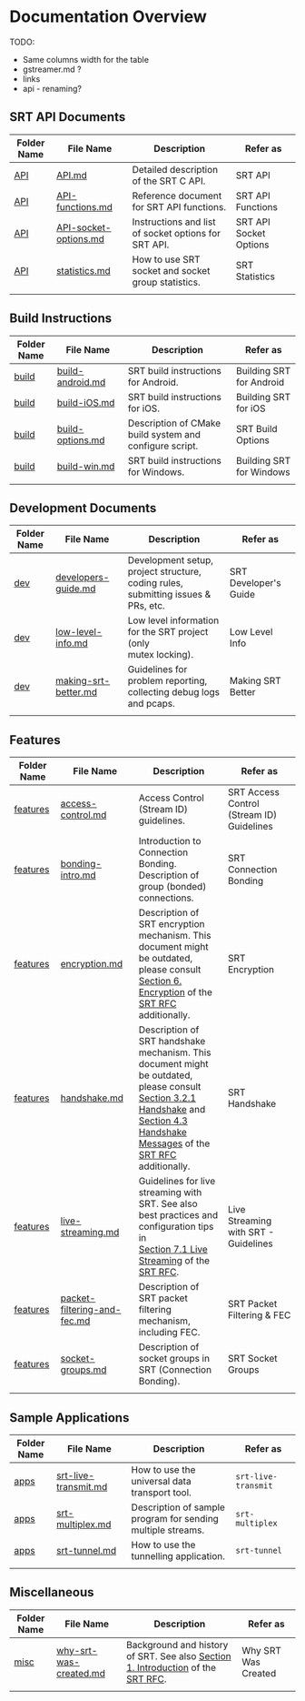 # Documentation Overview

<!-- - [SRT API Documents](#srt-api-documents)
- [Build Instructions](#build-instructions)
- [Development Documents](#development-documents)
- [Features](#features)
- [Sample Applications](#sample-applications)
- [Miscellaneous](#miscellaneous) -->

TODO:

- Same columns width for the table
- gstreamer.md ?
- links
- api - renaming?

## SRT API Documents

| Folder Name                   | File Name                                          | Description                                          | Refer as                      |
| ----------------------------- | -------------------------------------------------- | ---------------------------------------------------- | ----------------------------- |
| [API](API/)                   | [API.md](API/API.md)                               | Detailed description of the SRT C API.               | SRT API                       |
| [API](API/)                   | [API-functions.md](API/API-functions.md)           | Reference document for SRT API functions.            | SRT API Functions             |
| [API](API/)                   | [API-socket-options.md](API/API-socket-options.md) | Instructions and list of socket options for SRT API. | SRT API Socket Options        |
| [API](API/)                   | [statistics.md](API/statistics.md)                 | How to use SRT socket and socket group statistics.   | SRT Statistics                |
| <img width=100px height=1px/> | <img width=200px height=1px/>                      | <img width=500px height=1px/>                        | <img width=200px height=1px/> |

## Build Instructions

| Folder Name                   | File Name                                  | Description                                             | Refer as                      |
| ----------------------------- | ------------------------------------------ | ------------------------------------------------------- | ----------------------------- |
| [build](build/)               | [build-android.md](build/build-android.md) | SRT build instructions for Android.                     | Building SRT for Android      |
| [build](build/)               | [build-iOS.md](build/build-iOS.md)         | SRT build instructions for iOS.                         | Building SRT for iOS          |
| [build](build/)               | [build-options.md](build/build-options.md) | Description of CMake build system and configure script. | SRT Build Options             |
| [build](build/)               | [build-win.md](build/build-win.md)         | SRT build instructions for Windows.                     | Building SRT for Windows      |
| <img width=100px height=1px/> | <img width=200px height=1px/>              | <img width=500px height=1px/>                           | <img width=200px height=1px/> |

## Development Documents

| Folder Name                   | File Name                                        | Description                                                  | Refer as                      |
| ----------------------------- | ------------------------------------------------ | ------------------------------------------------------------ | ----------------------------- |
| [dev](dev/)                   | [developers-guide.md](dev/developers-guide.md)   | Development setup, project structure, coding rules,<br />submitting issues & PRs, etc. | SRT Developer's Guide         |
| [dev](dev/)                   | [low-level-info.md](dev/low-level-info.md)       | Low level information for the SRT project (only<br />mutex locking). | Low Level Info                |
| [dev](dev/)                   | [making-srt-better.md](dev/making-srt-better.md) | Guidelines for problem reporting, collecting debug logs<br />and pcaps. | Making SRT Better             |
| <img width=100px height=1px/> | <img width=200px height=1px/>                    | <img width=500px height=1px/>                                | <img width=200px height=1px/> |

## Features

| Folder Name                   | File Name                                                    | Description                                                  | Refer as                                  |
| ----------------------------- | ------------------------------------------------------------ | ------------------------------------------------------------ | ----------------------------------------- |
| [features](features/)         | [access-control.md](features/access-control.md)              | Access Control (Stream ID) guidelines.                       | SRT Access Control (Stream ID) Guidelines |
| [features](features/)         | [bonding-intro.md](features/bonding-intro.md)                | Introduction to Connection Bonding. Description of<br />group (bonded) connections. | SRT Connection Bonding                    |
| [features](features/)         | [encryption.md](features/encryption.md)                      | Description of SRT encryption mechanism. This<br />document might be outdated, please consult<br />[Section 6. Encryption](https://datatracker.ietf.org/doc/html/draft-sharabayko-srt-00#section-6) of the [SRT RFC](https://datatracker.ietf.org/doc/html/draft-sharabayko-srt-00) additionally. | SRT Encryption                            |
| [features](features/)         | [handshake.md](features/handshake.md)                        | Description of SRT handshake mechanism. This<br />document might be outdated, please consult<br />[Section 3.2.1 Handshake](https://datatracker.ietf.org/doc/html/draft-sharabayko-srt-00#section-3.2.1) and<br />[Section 4.3 Handshake Messages](https://datatracker.ietf.org/doc/html/draft-sharabayko-srt-00#section-4.3) of the [SRT RFC](https://datatracker.ietf.org/doc/html/draft-sharabayko-srt-00) <br />additionally. | SRT Handshake                             |
| [features](features/)         | [live-streaming.md](features/live-streaming.md)              | Guidelines for live streaming with SRT. See also<br />best practices and configuration tips in<br />[Section 7.1 Live Streaming](https://datatracker.ietf.org/doc/html/draft-sharabayko-srt-00#section-7.1) of the [SRT RFC](https://datatracker.ietf.org/doc/html/draft-sharabayko-srt-00). | Live Streaming with SRT - Guidelines      |
| [features](features/)         | [packet-filtering-and-fec.md](features/packet-filtering-and-fec.md) | Description of SRT packet filtering mechanism,<br />including FEC. | SRT Packet Filtering & FEC                |
| [features](features/)         | [socket-groups.md](features/socket-groups.md)                | Description of socket groups in SRT (Connection<br />Bonding). | SRT Socket Groups                         |
| <img width=100px height=1px/> | <img width=200px height=1px/>                                | <img width=500px height=1px/>                                | <img width=200px height=1px/>             |

## Sample Applications

| Folder Name                   | File Name                                         | Description                                                 | Refer as                      |
| ----------------------------- | ------------------------------------------------- | ----------------------------------------------------------- | ----------------------------- |
| [apps](apps/)                 | [srt-live-transmit.md](apps/srt-live-transmit.md) | How to use the universal data transport tool.               | `srt-live-transmit`           |
| [apps](apps/)                 | [srt-multiplex.md](apps/srt-multiplex.md)         | Description of sample program for sending multiple streams. | `srt-multiplex`               |
| [apps](apps/)                 | [srt-tunnel.md](apps/srt-tunnel.md)               | How to use the tunnelling application.                      | `srt-tunnel`                  |
| <img width=100px height=1px/> | <img width=200px height=1px/>                     | <img width=500px height=1px/>                               | <img width=200px height=1px/> |

## Miscellaneous

| Folder Name                   | File Name                                             | Description                                                  | Refer as                      |
| ----------------------------- | ----------------------------------------------------- | ------------------------------------------------------------ | ----------------------------- |
| [misc](misc/)                 | [why-srt-was-created.md](misc/why-srt-was-created.md) | Background and history of SRT. See also [Section 1. Introduction](https://datatracker.ietf.org/doc/html/draft-sharabayko-srt-00#section-1) of the [SRT RFC](https://datatracker.ietf.org/doc/html/draft-sharabayko-srt-00). | Why SRT Was Created           |
| <img width=100px height=1px/> | <img width=200px height=1px/>                         | <img width=500px height=1px/>                                | <img width=200px height=1px/> |
